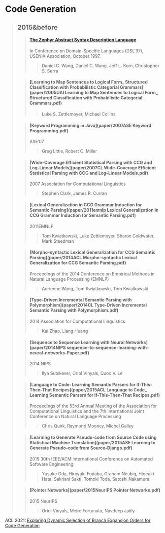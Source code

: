 # Code Generation

> ## 2015&before
>
> >#### [The Zephyr Abstract Syntax Description Language  ](paper/1997DSL%20asdl.pdf)
> >
> >In Conference on Domain-Specific Languages (DSL'97), USENIX Association, October 1997.  
> >
> >>Daniel C. Wang, Daniel C. Wang, Jeff L. Korn, Christopher S. Serra
>
> >#### [Learning to Map Sentences to Logical Form_ Structured Classification with Probabilistic Categorial Grammars](paper/2005UAI Learning to Map Sentences to Logical Form_ Structured Classification with Probabilistic Categorial Grammars.pdf)  
> >
> >>Luke S. Zettlemoyer, Michael Collins
> >>
> >>
>
> >#### [Keyword Programming in Java](paper/2007ASE Keyword Programming.pdf)
> >
> >ASE’07  
> >
> >> Greg Little, Robert C. Miller
>
> >#### [Wide-Coverage Efficient Statistical Parsing with CCG and Log-Linear Models](paper/2007CL Wide-Coverage Efficient Statistical Parsing with CCG and Log-Linear Models.pdf) 
> >
> >2007 Association for Computational Linguistics
> >
> >>Stephen Clark, James R. Curran
>
> > #### [Lexical Generalization in CCG Grammar Induction for Semantic Parsing](paper/2011emnlp Lexical Generalization in CCG Grammar Induction for Semantic Parsing.pdf)
> >
> > 2011EMNLP
> >
> > > Tom Kwiatkowski, Luke Zettlemoyer, Sharon Goldwater, Mark Steedman
>
> > #### [Morpho-syntactic Lexical Generalization for CCG Semantic Parsing](paper/2014ACL Morpho-syntactic Lexical Generalization for CCG Semantic Parsing.pdf)
> >
> > Proceedings of the 2014 Conference on Empirical Methods in Natural Language Processing (EMNLP)
> >
> > > Adrienne Wang, Tom Kwiatkowski, Tom Kwiatkowski
>
> > #### [Type-Driven Incremental Semantic Parsing with Polymorphism](paper/2014CL Type-Driven Incremental Semantic Parsing with Polymorphism.pdf)
> > 
> > 2014 Association for Computational Linguistics
> > 
> > > Kai Zhao, Liang Huang
>
> > #### [Sequence to Sequence Learning with Neural Networks](paper/2014NIPS sequence-to-sequence-learning-with-neural-networks-Paper.pdf)
> > 
> > 2014 NIPS
> > 
> > > Ilya Sutskever, Oriol Vinyals, Quoc V. Le
>
> > #### [Language to Code: Learning Semantic Parsers for If-This-Then-That Recipes](paper/2015ACL Language to Code_ Learning Semantic Parsers for If-This-Then-That Recipes.pdf)
> > 
> > Proceedings of the 53rd Annual Meeting of the Association for Computational Linguistics and the 7th International Joint Conference on Natural Language Processing
> > 
> > > Chris Quirk, Raymond Mooney, Michel Galley
>
> > #### [Learning to Generate Pseudo-code from Source Code using Statistical Machine Translation](paper/2015ASE Learning to Generate Pseudo-code from Source-Django.pdf)
> > 
> > 2015 30th IEEE/ACM International Conference on Automated Software Engineering
> > 
> > > Yusuke Oda, Hiroyuki Fudaba, Graham Neubig, Hideaki Hata, Sakriani Sakti, Tomoki Toda, Satoshi Nakamura
>
> > #### [Pointer Networks](paper/2015NeurIPS Pointer Networks.pdf)
> > 
> > 2015 NeurIPS
> > 
> > > Oriol Vinyals, Meire Fortunato, Navdeep Jaitly




ACL 2021: [Exploring Dynamic Selection of Branch Expansion Orders for Code Generation](./paper/2021%20Exploring%20Dynamic%20Selection%20of%20Branch%20Expansion%20Orders%20for%20Code%20Generation.pdf)
